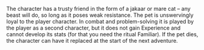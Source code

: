 The character has a trusty friend in the form of a jakaar or mare cat – any beast will do, so long as it poses weak resistance. The pet is unswervingly loyal to the player character. In combat and problem-solving it is played by the player as a second character, but it does not gain Experience and cannot develop its stats (for that you need the ritual Familiar). If the pet dies, the character can have it replaced at the start of the next adventure.